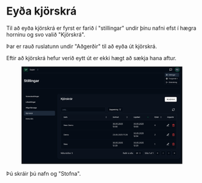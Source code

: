 # Eyða kjörskrá

Til að eyða kjörskrá er fyrst er farið í "stillingar" undir þínu nafni efst í hægra horninu og svo valið "Kjörskrá". &#x20;

Þar er rauð ruslatunn undir "Aðgerðir" til að eyða út kjörskrá.&#x20;

Eftir að kjörskrá hefur verið eytt út er ekki hægt að sækja hana aftur.&#x20;

<figure><img src=".gitbook/assets/Screenshot 2025-06-03 at 17.22.54.png" alt=""><figcaption></figcaption></figure>

Þú skráir þú nafn og "Stofna". &#x20;

